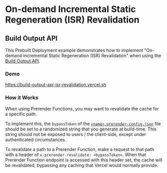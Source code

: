 # On-demand Incremental Static Regeneration (ISR) Revalidation

## Build Output API

This Prebuilt Deployment example demonstrates how to implement "On-demand Incremental Static Regeneration (ISR) Revalidation" when using the [Build Output API](https://vercel.com/docs/build-output-api/v3).

### Demo

https://build-output-api-isr-revalidation.vercel.sh

### How it Works

When using Prerender Functions, you may want to revalidate the cache for a specific path.

To implement this, the `bypassToken` of the [`<name>.prerender-config.json`](./.vercel/output/config/index.prerender-config.json) file should be set to a randomized string that you generate at build-time. This string should not be exposed to users / the client-side, except under authenticated circumstances.

To revalidate a path to a Prerender Function, make a request to that path with a header of `x-prerender-revalidate: <bypassToken>`. When that Prerender Function endpoint is accessed with this header set, the cache will be revalidated, bypassing any caching that Vercel would normally provide.
